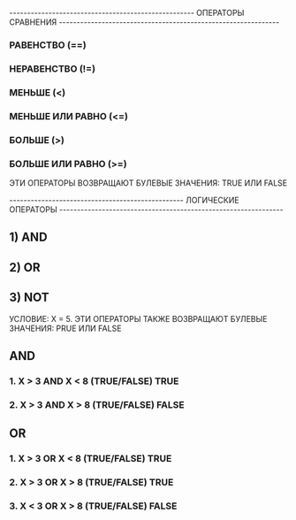 ---------------------------------------------------- ОПЕРАТОРЫ СРАВНЕНИЯ --------------------------------------------------------------

### РАВЕНСТВО (==)
### НЕРАВЕНСТВО (!=)
### МЕНЬШЕ (<)
### МЕНЬШЕ ИЛИ РАВНО (<=)
### БОЛЬШЕ (>)
### БОЛЬШЕ ИЛИ РАВНО (>=)

ЭТИ ОПЕРАТОРЫ ВОЗВРАЩАЮТ БУЛЕВЫЕ ЗНАЧЕНИЯ: TRUE ИЛИ FALSE

------------------------------------------------- ЛОГИЧЕСКИЕ ОПЕРАТОРЫ ---------------------------------------------------------------
## 1) AND
## 2) OR
## 3) NOT

УСЛОВИЕ: X = 5. ЭТИ ОПЕРАТОРЫ ТАКЖЕ ВОЗВРАЩАЮТ БУЛЕВЫЕ ЗНАЧЕНИЯ: PRUE ИЛИ FALSE

## AND
### 1. X > 3 AND X < 8 (TRUE/FALSE) TRUE
### 2. X > 3 AND X > 8 (TRUE/FALSE) FALSE

## OR 
### 1. X > 3 OR X < 8 (TRUE/FALSE) TRUE
### 2. X > 3 OR X > 8 (TRUE/FALSE) TRUE
### 3. X < 3 OR X > 8 (TRUE/FALSE) FALSE


